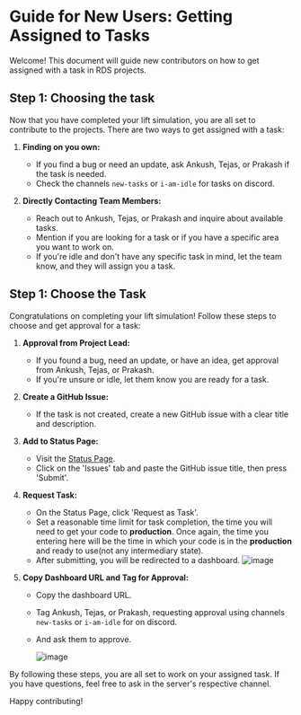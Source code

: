 # Guide for New Users: Getting Assigned to Tasks

Welcome! This document will guide new contributors on how to get assigned with a task in RDS projects.

## Step 1: Choosing the task

Now that you have completed your lift simulation, you are all set to contribute to the projects. There are two ways to get assigned with a task:

1. **Finding on you own:**


   - If you find a bug or need an update, ask Ankush, Tejas, or Prakash if the task is needed.
   - Check the channels `new-tasks` or `i-am-idle` for tasks on discord.

2. **Directly Contacting Team Members:**
   - Reach out to Ankush, Tejas, or Prakash and inquire about available tasks.
   - Mention if you are looking for a task or if you have a specific area you want to work on.
   - If you're idle and don't have any specific task in mind, let the team know, and they will assign you a task.

## Step 1: Choose the Task

Congratulations on completing your lift simulation! Follow these steps to choose and get approval for a task:

1. **Approval from Project Lead:**

   - If you found a bug, need an update, or have an idea, get approval from Ankush, Tejas, or Prakash.
   - If you're unsure or idle, let them know you are ready for a task.

2. **Create a GitHub Issue:**

   - If the task is not created, create a new GitHub issue with a clear title and description.

3. **Add to Status Page:**

   - Visit the [Status Page](https://status.realdevsquad.com/issues).
   - Click on the 'Issues' tab and paste the GitHub issue title, then press 'Submit'.

4. **Request Task:**

   - On the Status Page, click 'Request as Task'.
   - Set a reasonable time limit for task completion, the time you will need to get your code to **production**. Once again, the time you entering here will be the time in which your code is in the **production** and ready to use(not any intermediary state).
   - After submitting, you will be redirected to a dashboard.
     ![image](https://github.com/tejaskh3/uXHUB/assets/98630752/6d4069a5-1f00-44b6-a12a-b593400b0a9d)

5. **Copy Dashboard URL and Tag for Approval:**

   - Copy the dashboard URL.
   - Tag Ankush, Tejas, or Prakash, requesting approval using channels `new-tasks` or `i-am-idle` for on discord.
   - And ask them to approve.

     ![image](https://github.com/tejaskh3/uXHUB/assets/98630752/029a562c-fe8d-48ec-a16a-1991e69d7e23)

By following these steps, you are all set to work on your assigned task. If you have questions, feel free to ask in the server's respective channel.


Happy contributing!
